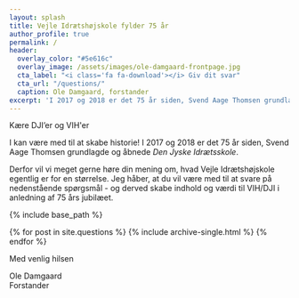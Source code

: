 ```yaml
---
layout: splash
title: Vejle Idrætshøjskole fylder 75 år
author_profile: true
permalink: /
header:
  overlay_color: "#5e616c"
  overlay_image: /assets/images/ole-damgaard-frontpage.jpg
  cta_label: "<i class='fa fa-download'></i> Giv dit svar"
  cta_url: "/questions/"
  caption: Ole Damgaard, forstander
excerpt: 'I 2017 og 2018 er det 75 år siden, Svend Aage Thomsen grundlagde og åbnede <em>Den Jyske Idrætsskole</em>. Det vil vi fejre!'
---
```


Kære DJI’er og VIH'er

I kan være med til at skabe historie! I 2017 og 2018 er det 75 år siden, Svend Aage Thomsen grundlagde og åbnede <em>Den Jyske Idrætsskole</em>. 

Derfor vil vi meget gerne høre din mening om, hvad Vejle Idrætshøjskole egentlig er for en størrelse. Jeg håber, at du vil være med til at svare på nedenstående spørgsmål - og derved skabe indhold og værdi til VIH/DJI i anledning af 75 års jubilæet.

{% include base_path %}

<div class="grid__wrapper">
  {% for post in site.questions %}
    {% include archive-single.html %}
  {% endfor %}
</div>

Med venlig hilsen

Ole Damgaard  
Forstander
